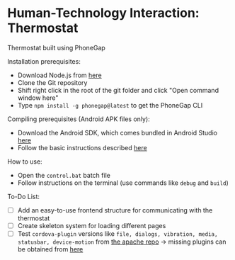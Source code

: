 # Human-Technology Interaction: Thermostat
Thermostat built using PhoneGap

Installation prerequisites:
- Download Node.js from [here](https://nodejs.org/en/)
- Clone the Git repository
- Shift right click in the root of the git folder and click "Open command window here"
- Type `npm install -g phonegap@latest` to get the PhoneGap CLI

Compiling prerequisites (Android APK files only):
- Download the Android SDK, which comes bundled in Android Studio [here](https://developer.android.com/studio/index.html)
- Follow the basic instructions described [here](https://developer.android.com/studio/install.html)

How to use:
- Open the `control.bat` batch file
- Follow instructions on the terminal (use commands like `debug` and `build`)

To-Do List:
- [ ] Add an easy-to-use frontend structure for communicating with the thermostat
- [ ] Create skeleton system for loading different pages
- [ ] Test `cordova-plugin` versions like `file, dialogs, vibration, media, statusbar, device-motion` from [the apache repo](https://github.com/apache?utf8=%E2%9C%93&query=cordova-plugin) -> missing plugins can be obtained from [here](http://cordova.apache.org/plugins/)